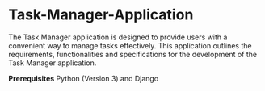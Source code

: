 # Task-Manager-Application
The Task Manager application is designed to provide users with a convenient way to manage tasks effectively. This application outlines the requirements, functionalities and specifications for the development of the Task Manager application.

**Prerequisites** 
Python (Version 3) and Django



